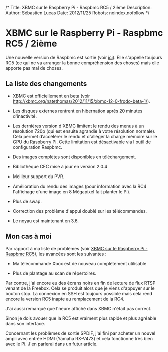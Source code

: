 /*
Title: XBMC sur le Raspberry Pi - Raspbmc RC5 / 2ième
Description: 
Author: Sébastien Lucas
Date: 2012/11/25
Robots: noindex,nofollow
*/
# XBMC sur le Raspberry Pi - Raspbmc RC5 / 2ième

Une nouvelle version de Raspbmc est sortie (voir [ici](http://www.raspbmc.com/2012/11/new-with-raspbmc/)). Elle s'appelle toujours RC5 (ce qui ne va arranger la bonne compréhension des choses) mais elle apporte pas mal de choses.


## La liste des changements

*	XBMC est officiellement en beta (voir http://xbmc.org/natethomas/2012/11/15/xbmc-12-0-frodo-beta-1/).

*	Les disques externes rentrent en hibernation après 20 minutes d'inactivité.

*	Les dernières version d'XBMC limitent le rendu des menus à un résolution 720p (qui est ensuite agrandie à votre résolution normale). Cela permet d’accélérer le rendu et d'alléger la charge mémoire sur le GPU du Raspberry Pi. Cette limitation est désactivable via l'outil de configuration Raspbmc.

*	Des images complètes sont disponibles en téléchargement.

*	Bibliothèque CEC mise à jour en version 2.0.4

*	Meilleur support du PVR.

*	Amélioration du rendu des images (pour information avec la RC4 l'affichage d'une image en 8 Mégapixel fait planter le Pi).

*	Plus de swap.

*	Correction des problème d'appui doublé sur les télécommandes.

*	Le noyau est maintenant en 3.6.

## Mon cas à moi

Par rapport à ma liste de problèmes (voir [XBMC sur le Raspberry Pi - Raspbmc RC5](/blog/raspberry-pi-xbmc-4)), les avancées sont les suivantes : 

*	Ma télécommande Xbox est de nouveau complètement utilisable

*	Plus de plantage au scan de répertoires.

Par contre, j'ai encore eu des écrans noirs en fin de lecture de flux RTSP venant de la Freebox. Cela se produit alors que je viens d'appuyer sur le bouton stop. La connexion en SSH est toujours possible mais cela rend encore la version RC5 inapte au remplacement de la RC4.

J'ai aussi remarqué que l'heure affiché dans XBMC n'était pas correct.

Sinon je dois avouer que la RC5 est vraiment plus rapide et plus agréable dans son interface.

Concernant les problèmes de sortie SPDIF, j'ai fini par acheter un nouvel ampli avec entrée HDMI (Yamaha RX-V473) et cela fonctionne très bien avec le Pi. J'en parlerai dans un futur article. 



